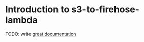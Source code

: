 # Introduction to s3-to-firehose-lambda

TODO: write [great documentation](http://jacobian.org/writing/what-to-write/)
